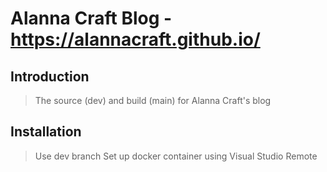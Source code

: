# Alanna Craft Blog - https://alannacraft.github.io/

## Introduction

> The source (dev) and build (main) for Alanna Craft's blog

## Installation

> Use dev branch
> Set up docker container using Visual Studio Remote